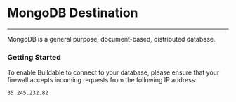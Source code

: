 # MongoDB Destination
----

MongoDB is a general purpose, document-based, distributed database.

### Getting Started

To enable Buildable to connect to your database, please ensure that your firewall accepts incoming requests from the following IP address:

`35.245.232.82`
